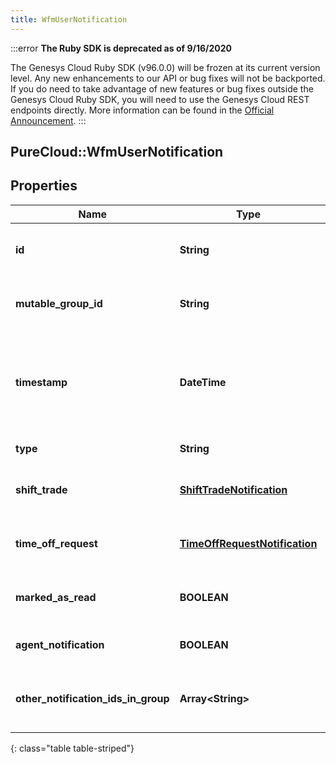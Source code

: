```yaml
---
title: WfmUserNotification
---
```


:::error
**The Ruby SDK is deprecated as of 9/16/2020**

The Genesys Cloud Ruby SDK (v96.0.0) will be frozen at its current version level. Any new enhancements to our API or bug fixes will not be backported. If you do need to take advantage of new features or bug fixes outside the Genesys Cloud Ruby SDK, you will need to use the Genesys Cloud REST endpoints directly. More information can be found in the [Official Announcement](https://developer.mypurecloud.com/forum/t/announcement-genesys-cloud-ruby-sdk-end-of-life/8850).
:::


## PureCloud::WfmUserNotification

## Properties

|Name | Type | Description | Notes|
|------------ | ------------- | ------------- | -------------|
| **id** | **String** | The immutable globally unique identifier for the object. | |
| **mutable_group_id** | **String** | The group ID of the notification (mutable, may change  on update) | |
| **timestamp** | **DateTime** | The timestamp for this notification. Date time is represented as an ISO-8601 string. For example: yyyy-MM-ddTHH:mm:ss.SSSZ | [optional] |
| **type** | **String** | The type of this notification | [optional] |
| **shift_trade** | [**ShiftTradeNotification**](ShiftTradeNotification.html) | A shift trade notification.  Only set if type == ShiftTrade | [optional] |
| **time_off_request** | [**TimeOffRequestNotification**](TimeOffRequestNotification.html) | A time off request notification.  Only set if type == TimeOffRequest | [optional] |
| **marked_as_read** | **BOOLEAN** | Whether this notification has been marked \&quot;read\&quot; | |
| **agent_notification** | **BOOLEAN** | Whether this notification is for an agent | [optional] |
| **other_notification_ids_in_group** | **Array&lt;String&gt;** | Other notification IDs in group.  This field is only populated in real-time notifications | [optional] |
{: class="table table-striped"}


